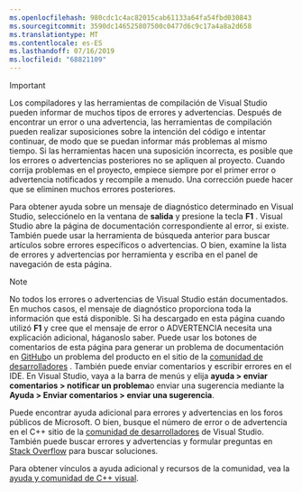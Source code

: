 ```yaml
---
ms.openlocfilehash: 980cdc1c4ac82015cab61133a64fa54fbd030843
ms.sourcegitcommit: 3590dc146525807500c0477d6c9c17a4a8a2d658
ms.translationtype: MT
ms.contentlocale: es-ES
ms.lasthandoff: 07/16/2019
ms.locfileid: "68821109"
---
```

> [!IMPORTANT]
> Los compiladores y las herramientas de compilación de Visual Studio pueden informar de muchos tipos de errores y advertencias. Después de encontrar un error o una advertencia, las herramientas de compilación pueden realizar suposiciones sobre la intención del código e intentar continuar, de modo que se puedan informar más problemas al mismo tiempo. Si las herramientas hacen una suposición incorrecta, es posible que los errores o advertencias posteriores no se apliquen al proyecto. Cuando corrija problemas en el proyecto, empiece siempre por el primer error o advertencia notificados y recompile a menudo. Una corrección puede hacer que se eliminen muchos errores posteriores.

Para obtener ayuda sobre un mensaje de diagnóstico determinado en Visual Studio, selecciónelo en la ventana de **salida** y presione la tecla **F1** . Visual Studio abre la página de documentación correspondiente al error, si existe. También puede usar la herramienta de búsqueda anterior para buscar artículos sobre errores específicos o advertencias. O bien, examine la lista de errores y advertencias por herramienta y escriba en el panel de navegación de esta página.

> [!NOTE]
> No todos los errores o advertencias de Visual Studio están documentados. En muchos casos, el mensaje de diagnóstico proporciona toda la información que está disponible. Si ha descargado en esta página cuando utilizó **F1** y cree que el mensaje de error o ADVERTENCIA necesita una explicación adicional, háganoslo saber. Puede usar los botones de comentarios de esta página para generar un problema de documentación en [GitHub](https://github.com/MicrosoftDocs/cpp-docs/issues)o un problema del producto en el sitio de la [comunidad de desarrolladores](https://developercommunity.visualstudio.com/spaces/8/index.html) . También puede enviar comentarios y escribir errores en el IDE. En Visual Studio, vaya a la barra de menús y elija **ayuda > enviar comentarios > notificar un problema**o enviar una sugerencia mediante la **Ayuda > Enviar comentarios > enviar una sugerencia**.

Puede encontrar ayuda adicional para errores y advertencias en los foros públicos de Microsoft. O bien, busque el número de error o de advertencia en el C++ sitio de la [comunidad de desarrolladores](https://developercommunity.visualstudio.com/spaces/8/index.html) de Visual Studio. También puede buscar errores y advertencias y formular preguntas en [Stack Overflow](https://stackoverflow.com/) para buscar soluciones.

Para obtener vínculos a ayuda adicional y recursos de la comunidad, vea la [ayuda y comunidad de C++ visual](../../overview/visual-cpp-help-and-community.md).
